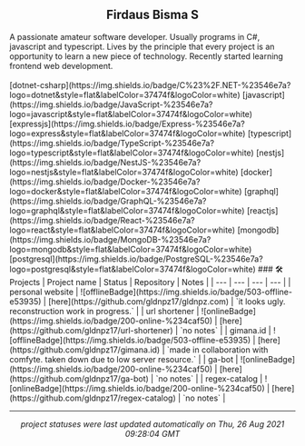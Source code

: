 <h2 align="center">Firdaus Bisma S</h2>
A passionate amateur software developer. Usually programs in C#, javascript and typescript. Lives by the principle that every project is an opportunity to learn a new piece of technology. Recently started learning frontend web development. </br>
</br>
[dotnet-csharp](https://img.shields.io/badge/C%23%2F.NET-%23546e7a?logo=dotnet&style=flat&labelColor=37474f&logoColor=white) [javascript](https://img.shields.io/badge/JavaScript-%23546e7a?logo=javascript&style=flat&labelColor=37474f&logoColor=white) [expressjs](https://img.shields.io/badge/Express-%23546e7a?logo=express&style=flat&labelColor=37474f&logoColor=white) [typescript](https://img.shields.io/badge/TypeScript-%23546e7a?logo=typescript&style=flat&labelColor=37474f&logoColor=white) [nestjs](https://img.shields.io/badge/NestJS-%23546e7a?logo=nestjs&style=flat&labelColor=37474f&logoColor=white) [docker](https://img.shields.io/badge/Docker-%23546e7a?logo=docker&style=flat&labelColor=37474f&logoColor=white) [graphql](https://img.shields.io/badge/GraphQL-%23546e7a?logo=graphql&style=flat&labelColor=37474f&logoColor=white) [reactjs](https://img.shields.io/badge/React-%23546e7a?logo=react&style=flat&labelColor=37474f&logoColor=white) [mongodb](https://img.shields.io/badge/MongoDB-%23546e7a?logo=mongodb&style=flat&labelColor=37474f&logoColor=white) [postgresql](https://img.shields.io/badge/PostgreSQL-%23546e7a?logo=postgresql&style=flat&labelColor=37474f&logoColor=white) ### 🛠 Projects
| Project name | Status | Repository | Notes |
| --- | --- | --- | --- |
| personal website | ![offlineBadge](https://img.shields.io/badge/503-offline-e53935) | [here](https://github.com/gldnpz17/gldnpz.com) | `it looks ugly. reconstruction work in progress.` |
| url shortener | ![onlineBadge](https://img.shields.io/badge/200-online-%234caf50) | [here](https://github.com/gldnpz17/url-shortener) | `no notes` |
| gimana.id | ![offlineBadge](https://img.shields.io/badge/503-offline-e53935) | [here](https://github.com/gldnpz17/gimana.id) | `made in collaboration with comfyte. taken down due to low server resource.` |
| ga-bot | ![onlineBadge](https://img.shields.io/badge/200-online-%234caf50) | [here](https://github.com/gldnpz17/ga-bot) | `no notes` |
| regex-catalog | ![onlineBadge](https://img.shields.io/badge/200-online-%234caf50) | [here](https://github.com/gldnpz17/regex-catalog) | `no notes` |

---
*<p align="center">project statuses were last updated automatically on Thu, 26 Aug 2021 09:28:04 GMT</p>*
